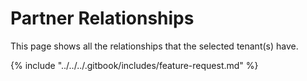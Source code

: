 # Partner Relationships

This page shows all the relationships that the selected tenant(s) have.



{% include "../../../.gitbook/includes/feature-request.md" %}
